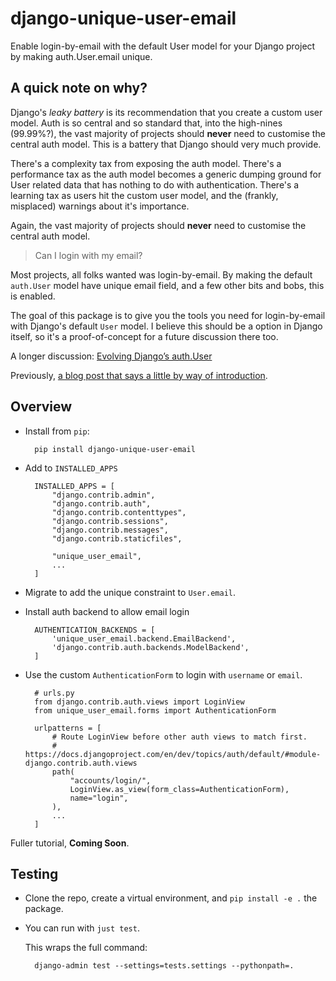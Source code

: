 # django-unique-user-email
Enable login-by-email with the default User model for your Django project by making auth.User.email unique.

## A quick note on why?

Django's _leaky battery_ is its recommendation that you create a custom user model.
Auth is so central and so standard that, into the high-nines (99.99%?), the vast majority of projects should **never** need to customise the central auth model.
This is a battery that Django should very much provide.

There's a complexity tax from exposing the auth model.
There's a performance tax as the auth model becomes a generic dumping ground for User related data that has nothing to do with authentication.
There's a learning tax as users hit the custom user model, and the (frankly, misplaced) warnings about it's importance.

Again, the vast majority of projects should **never** need to customise the central auth model.

> Can I login with my email?

Most projects, all folks wanted was login-by-email.
By making the default `auth.User` model have unique email field, and a few other bits and bobs, this is enabled.

The goal of this package is to give you the tools you need for login-by-email with Django's default `User` model. I believe this should be a option in Django itself, so it's a proof-of-concept for a future discussion there too.

A longer discussion: [Evolving Django’s auth.User](https://buttondown.com/carlton/archive/evolving-djangos-authuser/)

Previously, [a blog post that says a little by way of introduction](https://noumenal.es/posts/django-unique-user-email/928/).

## Overview

* Install from `pip`:

        pip install django-unique-user-email

* Add to `INSTALLED_APPS`


        INSTALLED_APPS = [
            "django.contrib.admin",
            "django.contrib.auth",
            "django.contrib.contenttypes",
            "django.contrib.sessions",
            "django.contrib.messages",
            "django.contrib.staticfiles",

            "unique_user_email",
            ...
        ]

* Migrate to add the unique constraint to `User.email`.

* Install auth backend to allow email login

        AUTHENTICATION_BACKENDS = [
            'unique_user_email.backend.EmailBackend',
            'django.contrib.auth.backends.ModelBackend',
        ]

* Use the custom `AuthenticationForm` to login with `username` or `email`.

        # urls.py
        from django.contrib.auth.views import LoginView
        from unique_user_email.forms import AuthenticationForm

        urlpatterns = [
            # Route LoginView before other auth views to match first.
            # https://docs.djangoproject.com/en/dev/topics/auth/default/#module-django.contrib.auth.views
            path(
                "accounts/login/",
                LoginView.as_view(form_class=AuthenticationForm),
                name="login",
            ),
            ...
        ]


Fuller tutorial, **Coming Soon**.


## Testing

* Clone the repo, create a virtual environment, and `pip install -e .` the package.
* You can run with `just test`.

    This wraps the full command:

        django-admin test --settings=tests.settings --pythonpath=.
